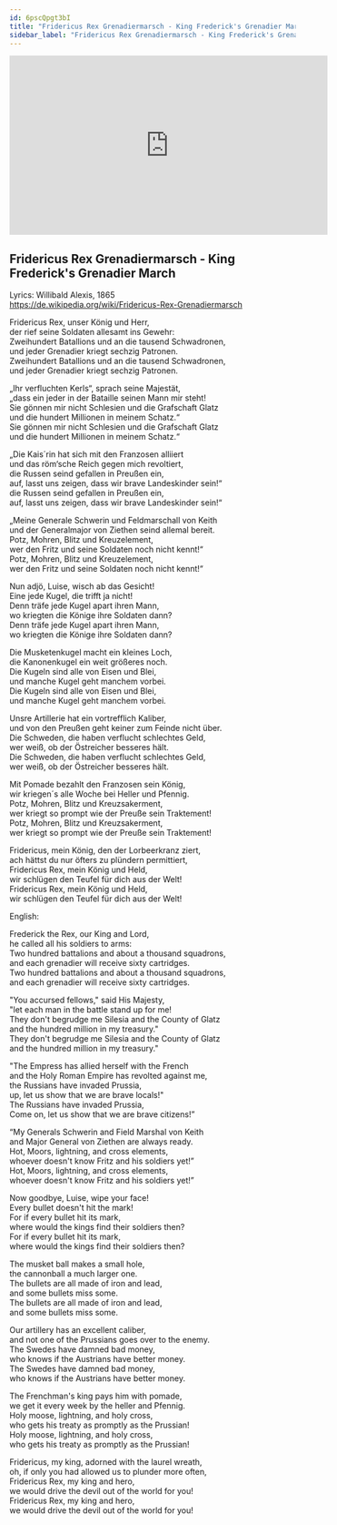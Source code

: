 ```yaml
---
id: 6pscQpgt3bI
title: "Fridericus Rex Grenadiermarsch - King Frederick's Grenadier March"
sidebar_label: "Fridericus Rex Grenadiermarsch - King Frederick's Grenadier March"
---
```


<div class="video-float-container">
  <iframe
    width="560"
    height="315"
    src="https://www.youtube.com/embed/6pscQpgt3bI"
    title="YouTube video player"
    frameborder="0"
    allow="accelerometer; autoplay; clipboard-write; encrypted-media; gyroscope; picture-in-picture; web-share"
    referrerpolicy="strict-origin-when-cross-origin"
    allowfullscreen
  ></iframe>
</div>

## Fridericus Rex Grenadiermarsch - King Frederick's Grenadier March

Lyrics: Willibald Alexis, 1865  
https://de.wikipedia.org/wiki/Fridericus-Rex-Grenadiermarsch

Fridericus Rex, unser König und Herr,  
der rief seine Soldaten allesamt ins Gewehr:  
Zweihundert Batallions und an die tausend Schwadronen,  
und jeder Grenadier kriegt sechzig Patronen.  
Zweihundert Batallions und an die tausend Schwadronen,  
und jeder Grenadier kriegt sechzig Patronen.

„Ihr verfluchten Kerls“, sprach seine Majestät,  
„dass ein jeder in der Bataille seinen Mann mir steht!  
Sie gönnen mir nicht Schlesien und die Grafschaft Glatz  
und die hundert Millionen in meinem Schatz.“  
Sie gönnen mir nicht Schlesien und die Grafschaft Glatz  
und die hundert Millionen in meinem Schatz.“

„Die Kais´rin hat sich mit den Franzosen alliiert  
und das röm‘sche Reich gegen mich revoltiert,  
die Russen seind gefallen in Preußen ein,  
auf, lasst uns zeigen, dass wir brave Landeskinder sein!“  
die Russen seind gefallen in Preußen ein,  
auf, lasst uns zeigen, dass wir brave Landeskinder sein!“

„Meine Generale Schwerin und Feldmarschall von Keith  
und der Generalmajor von Ziethen seind allemal bereit.  
Potz, Mohren, Blitz und Kreuzelement,  
wer den Fritz und seine Soldaten noch nicht kennt!“  
Potz, Mohren, Blitz und Kreuzelement,  
wer den Fritz und seine Soldaten noch nicht kennt!“

Nun adjö, Luise, wisch ab das Gesicht!  
Eine jede Kugel, die trifft ja nicht!  
Denn träfe jede Kugel apart ihren Mann,  
wo kriegten die Könige ihre Soldaten dann?  
Denn träfe jede Kugel apart ihren Mann,  
wo kriegten die Könige ihre Soldaten dann?

Die Musketenkugel macht ein kleines Loch,  
die Kanonenkugel ein weit größeres noch.  
Die Kugeln sind alle von Eisen und Blei,  
und manche Kugel geht manchem vorbei.  
Die Kugeln sind alle von Eisen und Blei,  
und manche Kugel geht manchem vorbei.

Unsre Artillerie hat ein vortrefflich Kaliber,  
und von den Preußen geht keiner zum Feinde nicht über.  
Die Schweden, die haben verflucht schlechtes Geld,  
wer weiß, ob der Östreicher besseres hält.  
Die Schweden, die haben verflucht schlechtes Geld,  
wer weiß, ob der Östreicher besseres hält.

Mit Pomade bezahlt den Franzosen sein König,  
wir kriegen´s alle Woche bei Heller und Pfennig.  
Potz, Mohren, Blitz und Kreuzsakerment,  
wer kriegt so prompt wie der Preuße sein Traktement!  
Potz, Mohren, Blitz und Kreuzsakerment,  
wer kriegt so prompt wie der Preuße sein Traktement!

Fridericus, mein König, den der Lorbeerkranz ziert,  
ach hättst du nur öfters zu plündern permittiert,  
Fridericus Rex, mein König und Held,  
wir schlügen den Teufel für dich aus der Welt!  
Fridericus Rex, mein König und Held,  
wir schlügen den Teufel für dich aus der Welt!

English:

Frederick the Rex, our King and Lord,  
he called all his soldiers to arms:  
Two hundred battalions and about a thousand squadrons,  
and each grenadier will receive sixty cartridges.  
Two hundred battalions and about a thousand squadrons,  
and each grenadier will receive sixty cartridges.

"You accursed fellows," said His Majesty,  
"let each man in the battle stand up for me!  
They don't begrudge me Silesia and the County of Glatz  
and the hundred million in my treasury."  
They don't begrudge me Silesia and the County of Glatz  
and the hundred million in my treasury."

"The Empress has allied herself with the French  
and the Holy Roman Empire has revolted against me,  
the Russians have invaded Prussia,  
up, let us show that we are brave locals!"  
The Russians have invaded Prussia,  
Come on, let us show that we are brave citizens!”

“My Generals Schwerin and Field Marshal von Keith  
and Major General von Ziethen are always ready.  
Hot, Moors, lightning, and cross elements,  
whoever doesn't know Fritz and his soldiers yet!”  
Hot, Moors, lightning, and cross elements,  
whoever doesn't know Fritz and his soldiers yet!”

Now goodbye, Luise, wipe your face!  
Every bullet doesn't hit the mark!  
For if every bullet hit its mark,  
where would the kings find their soldiers then?  
For if every bullet hit its mark,  
where would the kings find their soldiers then?

The musket ball makes a small hole,  
the cannonball a much larger one.  
The bullets are all made of iron and lead,  
and some bullets miss some.  
The bullets are all made of iron and lead,  
and some bullets miss some.

Our artillery has an excellent caliber,  
and not one of the Prussians goes over to the enemy.  
The Swedes have damned bad money,  
who knows if the Austrians have better money.  
The Swedes have damned bad money,  
who knows if the Austrians have better money.

The Frenchman's king pays him with pomade,  
we get it every week by the heller and Pfennig.  
Holy moose, lightning, and holy cross,  
who gets his treaty as promptly as the Prussian!  
Holy moose, lightning, and holy cross,  
who gets his treaty as promptly as the Prussian!

Fridericus, my king, adorned with the laurel wreath,  
oh, if only you had allowed us to plunder more often,  
Fridericus Rex, my king and hero,  
we would drive the devil out of the world for you!  
Fridericus Rex, my king and hero,  
we would drive the devil out of the world for you!
